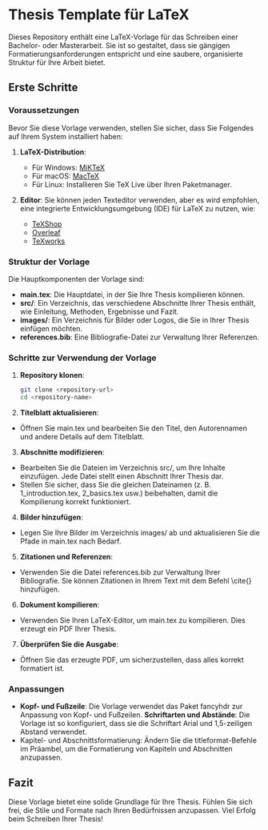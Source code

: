 # Thesis Template für LaTeX

Dieses Repository enthält eine LaTeX-Vorlage für das Schreiben einer Bachelor- oder Masterarbeit. Sie ist so gestaltet, dass sie gängigen Formatierungsanforderungen entspricht und eine saubere, organisierte Struktur für Ihre Arbeit bietet.

## Erste Schritte

### Voraussetzungen

Bevor Sie diese Vorlage verwenden, stellen Sie sicher, dass Sie Folgendes auf Ihrem System installiert haben:

1. **LaTeX-Distribution**: 
   - Für Windows: [MiKTeX](https://miktex.org/)
   - Für macOS: [MacTeX](https://www.tug.org/mactex/)
   - Für Linux: Installieren Sie TeX Live über Ihren Paketmanager.

2. **Editor**: Sie können jeden Texteditor verwenden, aber es wird empfohlen, eine integrierte Entwicklungsumgebung (IDE) für LaTeX zu nutzen, wie:
   - [TeXShop](http://pages.uoregon.edu/koch/texshop/)
   - [Overleaf](https://www.overleaf.com/)
   - [TeXworks](https://www.tug.org/texworks/)

### Struktur der Vorlage

Die Hauptkomponenten der Vorlage sind:

- **main.tex**: Die Hauptdatei, in der Sie Ihre Thesis kompilieren können.
- **src/**: Ein Verzeichnis, das verschiedene Abschnitte Ihrer Thesis enthält, wie Einleitung, Methoden, Ergebnisse und Fazit.
- **images/**: Ein Verzeichnis für Bilder oder Logos, die Sie in Ihrer Thesis einfügen möchten.
- **references.bib**: Eine Bibliografie-Datei zur Verwaltung Ihrer Referenzen.

### Schritte zur Verwendung der Vorlage

1. **Repository klonen**: 
   ```bash
   git clone <repository-url>
   cd <repository-name>
   
2. **Titelblatt aktualisieren**:
- Öffnen Sie main.tex und bearbeiten Sie den Titel, den Autorennamen und andere Details auf dem Titelblatt.

3. **Abschnitte modifizieren**:
- Bearbeiten Sie die Dateien im Verzeichnis src/, um Ihre Inhalte einzufügen. Jede Datei stellt einen Abschnitt Ihrer Thesis dar.
- Stellen Sie sicher, dass Sie die gleichen Dateinamen (z. B. 1_introduction.tex, 2_basics.tex usw.) beibehalten, damit die Kompilierung korrekt funktioniert.

4. **Bilder hinzufügen**:
- Legen Sie Ihre Bilder im Verzeichnis images/ ab und aktualisieren Sie die Pfade in main.tex nach Bedarf.

5. **Zitationen und Referenzen**:
- Verwenden Sie die Datei references.bib zur Verwaltung Ihrer Bibliografie. Sie können Zitationen in Ihrem Text mit dem Befehl \cite{} hinzufügen.

6. **Dokument kompilieren**:
- Verwenden Sie Ihren LaTeX-Editor, um main.tex zu kompilieren. Dies erzeugt ein PDF Ihrer Thesis.

7. **Überprüfen Sie die Ausgabe**:
- Öffnen Sie das erzeugte PDF, um sicherzustellen, dass alles korrekt formatiert ist.

### Anpassungen
- **Kopf- und Fußzeile**: Die Vorlage verwendet das Paket fancyhdr zur Anpassung von Kopf- und Fußzeilen.
**Schriftarten und Abstände**: Die Vorlage ist so konfiguriert, dass sie die Schriftart Arial und 1,5-zeiligen Abstand verwendet.
- Kapitel- und Abschnittsformatierung: Ändern Sie die titleformat-Befehle im Präambel, um die Formatierung von Kapiteln und Abschnitten anzupassen.

## Fazit
Diese Vorlage bietet eine solide Grundlage für Ihre Thesis. Fühlen Sie sich frei, die Stile und Formate nach Ihren Bedürfnissen anzupassen. Viel Erfolg beim Schreiben Ihrer Thesis!
